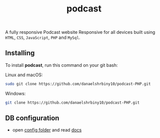 <div align="center" > <h1>podcast</h1> </div>
</br>

A fully responsive Podcast website Responsive for all devices built using `HTML`, `CSS`, `JavaScript`, `PHP` and `MySql`.


## Installing 

To install **podcast**, run this command on your git bash:

Linux and macOS:

```bash
sudo git clone https://github.com/danaelshrbiny10/podcast-PHP.git
```

Windows:

```bash
git clone https://github.com/danaelshrbiny10/podcast-PHP.git
```

## DB configuration

- open [config folder](./config) and read [docs](./config/README.md)

